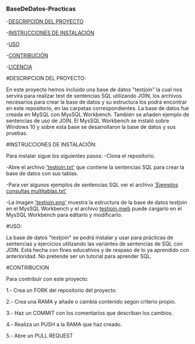 ### BaseDeDatos-Practicas

-[DESCRIPCIÓN DEL PROYECTO](#DESCRIPCION)

-[INSTRUCCIONES DE INSTALACIÓN](#INSTRUCCIONES)

-[USO](#USO)

-[CONTRIBUCIÓN](#CONTRIBUCION)

-[LICENCIA](LICENSE)





#DESCRIPCION DEL PROYECTO:

En este proyecto hemos incluido una base de datos "testjoin" la cual nos servira para realizar test de sentencias SQL utilizando JOIN, los archivos  necesarios para crear la base de datos y su estructura los podrá encontrar en este repositorio, en las carpetas correspondientes. La base de datos fue creada en MySQL con MysSQL Workbench. 
También se añaden ejemplo de sentencias de uso de JOIN. 
El MysSQL Workbench se instaló sobre Windows 10 y sobre esta base se desarrollaron la base de datos y sus pruebas.



#INSTRUCCIONES DE INSTALACIÓN:

Para instalar sigue los siguientes pasos:
-Clona el repositorio.

-Abre el archivo ['testjoin.txt'](scripts_sql/testjoin.txt) que contiene la sentencias SQL para crear la base de datos con sus tablas.

-Para ver algunos ejemplos de sentencias SQL ver el archivo ['Ejemplos consultas multitablas.txt'](ejemplos/Ejemplos_consultas_multitablas.txt)

-La imagen ['testjoin.png'](modelo_datos/testjoin.png) muestra la estructura de la base de datos testjoin en el MysSQL Workbench y el archivo [testjoin.mwb](modelo_datos/testjoin.mwb) puede cargarlo en el  MysSQL Workbench para editarlo y modificarlo.




#USO:

La base de datos "testjoin" se podrá instalar y usar para prácticas de sentencias y ejercicios utilizando las variantes de sentencias de SQL con JOIN. Está hecha con fines educativos y de respaso de lo ya aprendido con anterioridad. No pretende ser un tutorial para aprender SQL.



#CONTRIBUCION

Para contribuir con este proyecto:

1.- Crea un FORK del repositorio del proyecto.

2.- Crea una RAMA y añade o cambia contenido según criterio propio.

3.- Haz un COMMIT con los comentarios que describan los cambios.

4.- Realiza un PUSH a la RAMA que haz creado.

5.- Abre un PULL REQUEST

